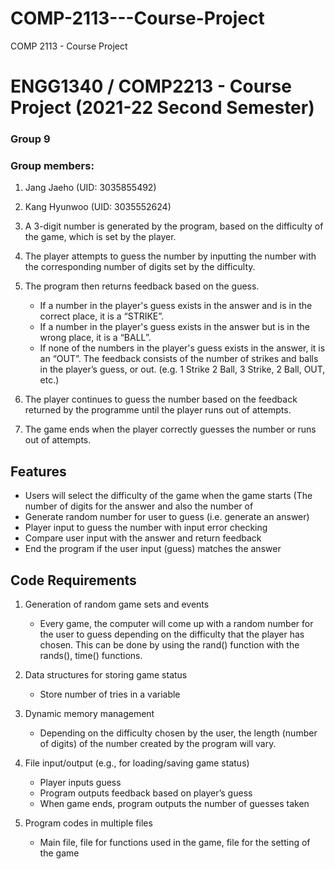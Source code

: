 # COMP-2113---Course-Project
COMP 2113 - Course Project

# ENGG1340 / COMP2213 - Course Project (2021-22 Second Semester)
### Group 9
### Group members:
1. Jang Jaeho (UID: 3035855492)
2. Kang Hyunwoo (UID: 3035552624)

1. A 3-digit number is generated by the program, based on the difficulty of the game, which is set by the player.
2. The player attempts to guess the number by inputting the number with the corresponding number of digits set by the difficulty.
3. The program then returns feedback based on the guess. 
    - If a number in the player's guess exists in the answer and is in the correct place, it is a “STRIKE”.
    - If a number in the player's guess exists in the answer but is in the wrong place, it is a “BALL”.
    - If none of the numbers in the player's guess exists in the answer, it is an “OUT”.
	The feedback consists of the number of strikes and balls in the player’s guess, or out.
	(e.g. 1 Strike 2 Ball, 3 Strike, 2 Ball, OUT, etc.)
4. The player continues to guess the number based on the feedback returned by the programme until the player runs out of attempts.
5. The game ends when the player correctly guesses the number or runs out of attempts.

## Features
- Users will select the difficulty of the game when the game starts (The number of digits for the answer and also the number of 
- Generate random number for user to guess (i.e. generate an answer)
- Player input to guess the number with input error checking
- Compare user input with the answer and return feedback
- End the program if the user input (guess) matches the answer

## Code Requirements
1. Generation of random game sets and events
    - Every game, the computer will come up with a random number for the user to guess depending on the difficulty that the player has chosen. This can be done by using the rand() function with the rands(), time() functions.

2. Data structures for storing game status
    - Store number of tries in a variable

3. Dynamic memory management
    - Depending on the difficulty chosen by the user, the length (number of digits) of the number created by the program will vary.

4. File input/output (e.g., for loading/saving game status)
    - Player inputs guess
    - Program outputs feedback based on player’s guess
    - When game ends, program outputs the number of guesses taken

5. Program codes in multiple files
    - Main file, file for functions used in the game, file for the setting of the game

